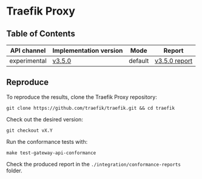 # Traefik Proxy

## Table of Contents

| API channel  | Implementation version                                           | Mode    | Report                                                     |
|--------------|------------------------------------------------------------------|---------|------------------------------------------------------------|
| experimental | [v3.5.0](https://github.com/traefik/traefik/releases/tag/v3.5.0) | default | [v3.5.0 report](./experimental-v3.5.0-default-report.yaml) |

## Reproduce

To reproduce the results, clone the Traefik Proxy repository:

```shell
git clone https://github.com/traefik/traefik.git && cd traefik
```

Check out the desired version:

```shell
git checkout vX.Y
```

Run the conformance tests with:

```shell
make test-gateway-api-conformance
```

Check the produced report in the `./integration/conformance-reports` folder.
